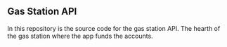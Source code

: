 ## Gas Station API

In this repository is the source code for the gas station API. The hearth of the gas station where the app funds the accounts.
